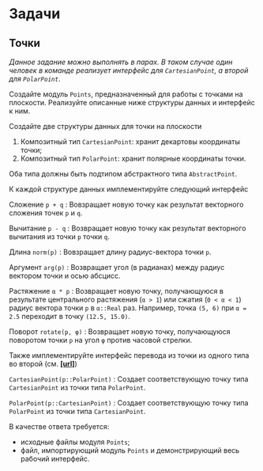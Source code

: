 # Задачи

## Точки

*Данное задание можно выполнять в парах. В таком случае один человек в команде реализует интерфейс для `CartesianPoint`, а второй для `PolarPoint`*.

Создайте модуль `Points`, предназначенный для работы с точками на плоскости. Реализуйте описанные ниже структуры данных и интерфейс к ним.

Создайте две структуры данных для точки на плоскости

1. Композитный тип `CartesianPoint`: хранит декартовы координаты точки;
2. Композитный тип `PolarPoint`: хранит полярные координаты точки.

Оба типа должны быть подтипом абстрактного типа `AbstractPoint`.

К каждой структуре данных имплементируйте следующий интерфейс

Сложение `p + q`
: Вовзращает новую точку как результат векторного сложения точек `p` и `q`.

Вычитание `p - q`
: Возвращает новую точку как результат векторного вычитания из точки `p` точки `q`.

Длина `norm(p)`
: Вовзращает длину радиус-вектора точки `p`.

Аргумент `arg(p)`
: Возвращает угол (в радианах) между радиус вектором точки и осью абсцисс.

Растяжение `α * p`
: Возвращает новую точку, получающуюся в результате центрального растяжения (`α > 1`) или сжатия (`0 < α < 1`) радиус вектора точки `p` в `α::Real` раз. Например, точка `(5, 6)` при `α = 2.5` переходит в точку `(12.5, 15.0)`.

Поворот `rotate(p, φ)`
: Возвращает новую точку, получающуюся поворотом точки `p` на угол `φ` против часовой стрелки.

Также имплементируйте интерфейс перевода из точки из одного типа во второй (см. **[[url]](https://docs.julialang.org/en/v1/manual/constructors/#man-outer-constructor-methods)**)

`CartesianPoint(p::PolarPoint)`
: Создает соответствующую точку типа `CartesianPoint` из точки типа `PolarPoint`.

`PolarPoint(p::CartesianPoint)`
: Создает соответствующую точку типа `PolarPoint` из точки типа `CartesianPoint`.


В качестве ответа требуется:

- исходные файлы модуля `Points`;
- файл, импортирующий модуль `Points` и демонстрирующий весь рабочий интерфейс.
